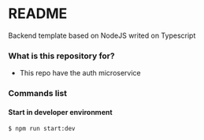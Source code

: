 # README #

Backend template based on NodeJS writed on Typescript

### What is this repository for? ###

* This repo have the auth microservice

### Commands list ###

#### Start in developer environment ####
```
$ npm run start:dev
```